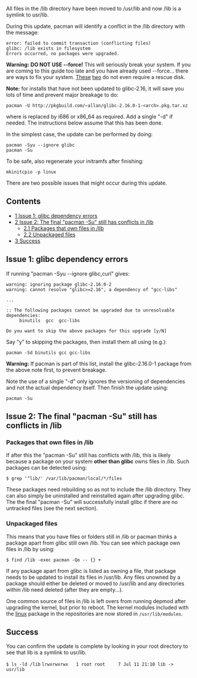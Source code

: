 All files in the /lib directory have been moved to /usr/lib and now /lib is a symlink to usr/lib.

During this update, pacman will identify a conflict in the /lib directory with the message:

```
error: failed to commit transaction (conflicting files)
glibc: /lib exists in filesystem
Errors occurred, no packages were upgraded.

```

**Warning:** **DO NOT USE --force!** This will seriously break your system. If you are coming to this guide too late and you have already used --force... there are ways to fix your system. [These](https://bbs.archlinux.org/viewtopic.php?pid=1126667#p1126667) [two](https://bbs.archlinux.org/viewtopic.php?pid=1127251#p1127251) do not even require a rescue disk.

**Note:** for installs that have not been updated to glibc-2.16, it will save you lots of time and prevent major breakage to do:

```
pacman -U http://pkgbuild.com/~allan/glibc-2.16.0-1-<arch>.pkg.tar.xz

```

where <arch> is replaced by i686 or x86_64 as required. Add a single "-d" if needed. The instructions below assume that this has been done.

In the simplest case, the update can be performed by doing:

```
pacman -Syu --ignore glibc
pacman -Su

```

To be safe, also regenerate your initramfs after finishing:

```
mkinitcpio -p linux

```

There are two possible issues that might occur during this update.

## Contents

*   [1 Issue 1: glibc dependency errors](#Issue_1:_glibc_dependency_errors)
*   [2 Issue 2: The final "pacman -Su" still has conflicts in /lib](#Issue_2:_The_final_.22pacman_-Su.22_still_has_conflicts_in_.2Flib)
    *   [2.1 Packages that own files in /lib](#Packages_that_own_files_in_.2Flib)
    *   [2.2 Unpackaged files](#Unpackaged_files)
*   [3 Success](#Success)

## Issue 1: glibc dependency errors

If running "pacman -Syu --ignore glibc,curl" gives:

```
warning: ignoring package glibc-2.16.0-2
warning: cannot resolve "glibc>=2.16", a dependency of "gcc-libs"

...

:: The following packages cannot be upgraded due to unresolvable dependencies:
     binutils  gcc  gcc-libs

Do you want to skip the above packages for this upgrade [y/N]

```

Say "y" to skipping the packages, then install them all using (e.g.):

```
pacman -Sd binutils gcc gcc-libs

```

**Warning:** If pacman is part of this list, install the glibc-2.16.0-1 package from the above note first, to prevent breakage.

Note the use of a single "-d" only ignores the versioning of dependencies and not the actual dependency itself. Then finish the update using:

```
pacman -Su

```

## Issue 2: The final "pacman -Su" still has conflicts in /lib

### Packages that own files in /lib

If after this the "pacman -Su" still has conflicts with /lib, this is likely because a package on your system **other than glibc** owns files in /lib. Such packages can be detected using:

```
$ grep '^lib/' /var/lib/pacman/local/*/files

```

These packages need rebuilding so as not to include the /lib directory. They can also simply be uninstalled and reinstalled again after upgrading glibc. The the final "pacman -Su" will successfully install glibc if there are no untracked files (see the next section).

### Unpackaged files

This means that you have files or folders still in /lib or pacman thinks a package apart from glibc still own /lib. You can see which package own files in /lib by using:

```
$ find /lib -exec pacman -Qo -- {} +

```

If any package apart from glibc is listed as owning a file, that package needs to be updated to install its files in /usr/lib. Any files unowned by a package should either be deleted or moved to /usr/lib and any directories within /lib need deleted (after they are empty...).

One common source of files in /lib is left overs from running depmod after upgrading the kernel, but prior to reboot. The kernel modules included with the [linux](https://www.archlinux.org/packages/?name=linux) package in the repositories are now stored in `/usr/lib/modules`.

## Success

You can confirm the update is complete by looking in your root directory to see that lib is a symlink to usr/lib.

 `$ ls -ld /lib`  `lrwxrwxrwx   1 root root     7 Jul 11 21:10 lib -> usr/lib`